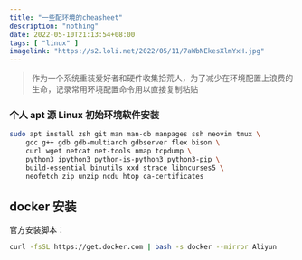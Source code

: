 ```yaml
---
title: "一些配环境的cheasheet"
description: "nothing"
date: 2022-05-10T21:13:54+08:00
tags: [ "linux" ]
imagelink: "https://s2.loli.net/2022/05/11/7aWbNEkesXlmYxH.jpg"
---
```




> 作为一个系统重装爱好者和硬件收集拾荒人，为了减少在环境配置上浪费的生命，记录常用环境配置命令用以直接复制粘贴



### 个人 apt 源 Linux 初始环境软件安装

```sh
sudo apt install zsh git man man-db manpages ssh neovim tmux \
	gcc g++ gdb gdb-multiarch gdbserver flex bison \
	curl wget netcat net-tools nmap tcpdump \
	python3 ipython3 python-is-python3 python3-pip \
	build-essential binutils xxd strace libncurses5 \
	neofetch zip unzip ncdu htop ca-certificates
```



## docker 安装

官方安装脚本：

```sh
curl -fsSL https://get.docker.com | bash -s docker --mirror Aliyun
```

